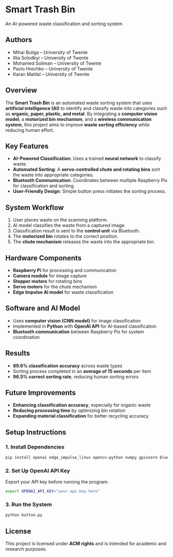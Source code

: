 # **Smart Trash Bin**  
An AI-powered waste classification and sorting system  

## **Authors**  
- Mihai Buliga – University of Twente  
- Illia Solodkyi – University of Twente  
- Mohamed Soliman – University of Twente  
- Pavlo Hrechko – University of Twente  
- Karan Matilal – University of Twente  

## **Overview**  
The **Smart Trash Bin** is an automated waste sorting system that uses **artificial intelligence (AI)** to identify and classify waste into categories such as **organic, paper, plastic, and metal**. By integrating a **computer vision model**, a **motorized bin mechanism**, and a **wireless communication system**, this project aims to improve **waste sorting efficiency** while reducing human effort.  

## **Key Features**  
- **AI-Powered Classification**: Uses a trained **neural network** to classify waste.  
- **Automated Sorting**: A **servo-controlled chute and rotating bins** sort the waste into appropriate categories.  
- **Bluetooth Communication**: Coordinates between multiple Raspberry Pis for classification and sorting.  
- **User-Friendly Design**: Simple button press initiates the sorting process.  

## **System Workflow**  
1. User places waste on the scanning platform.  
2. AI model classifies the waste from a captured image.  
3. Classification result is sent to the **control unit** via Bluetooth.  
4. The **motorized bin** rotates to the correct position.  
5. The **chute mechanism** releases the waste into the appropriate bin.  

## **Hardware Components**  
- **Raspberry Pi** for processing and communication  
- **Camera module** for image capture  
- **Stepper motors** for rotating bins  
- **Servo motors** for the chute mechanism  
- **Edge Impulse AI model** for waste classification  

## **Software and AI Model**  
- Uses **computer vision (CNN model)** for image classification  
- Implemented in **Python** with **OpenAI API** for AI-based classification  
- **Bluetooth communication** between Raspberry Pis for system coordination  

## **Results**  
- **89.6% classification accuracy** across waste types  
- Sorting process completed in an **average of 15 seconds** per item  
- **96.5% correct sorting rate**, reducing human sorting errors  

## **Future Improvements**  
- **Enhancing classification accuracy**, especially for organic waste  
- **Reducing processing time** by optimizing bin rotation  
- **Expanding material classification** for better recycling accuracy  

## **Setup Instructions**  
### **1. Install Dependencies**  
```bash
pip install openai edge_impulse_linux opencv-python numpy gpiozero bluetooth
```

### **2. Set Up OpenAI API Key**  
Export your API key before running the program:  
```bash
export OPENAI_API_KEY="your-api-key-here"
```

### **3. Run the System**  
```bash
python button.py
```

## **License**  
This project is licensed under **ACM rights** and is intended for academic and research purposes.  
